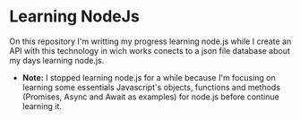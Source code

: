 # Learning NodeJs

On this repository I'm writting my progress learning node.js while I create an API with this technology in wich works conects to a json file database about my days learning node.js.

* **Note:** I stopped learning node.js for a while because I'm focusing on learning some essentials Javascript's objects, functions and methods (Promises, Async and Await as examples) for node.js before continue learning it.